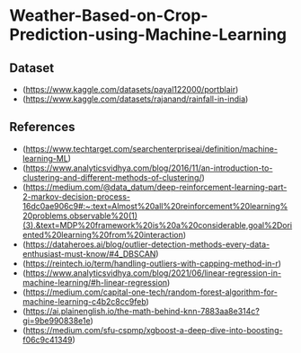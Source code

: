 # Weather-Based-on-Crop-Prediction-using-Machine-Learning

## Dataset
* (https://www.kaggle.com/datasets/payal122000/portblair)
* (https://www.kaggle.com/datasets/rajanand/rainfall-in-india)

## References
* (https://www.techtarget.com/searchenterpriseai/definition/machine-learning-ML)
* (https://www.analyticsvidhya.com/blog/2016/11/an-introduction-to-clustering-and-different-methods-of-clustering/)
* (https://medium.com/@data_datum/deep-reinforcement-learning-part-2-markov-decision-process-16dc0ae906c9#:~:text=Almost%20all%20reinforcement%20learning%20problems,observable%20(1)(3).&text=MDP%20framework%20is%20a%20considerable,goal%2Doriented%20learning%20from%20interaction)
* (https://dataheroes.ai/blog/outlier-detection-methods-every-data-enthusiast-must-know/#4_DBSCAN)
* (https://reintech.io/term/handling-outliers-with-capping-method-in-r)
* (https://www.analyticsvidhya.com/blog/2021/06/linear-regression-in-machine-learning/#h-linear-regression)
* (https://medium.com/capital-one-tech/random-forest-algorithm-for-machine-learning-c4b2c8cc9feb)
* (https://ai.plainenglish.io/the-math-behind-knn-7883aa8e314c?gi=9be990838e1e)
* (https://medium.com/sfu-cspmp/xgboost-a-deep-dive-into-boosting-f06c9c41349)
